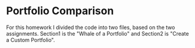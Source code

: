 # Portfolio Comparison

For this homework I divided the code into two files, based on the two assignments. Section1 is the "Whale of a Portfolio" and Section2 is "Create a Custom Portfolio". 
